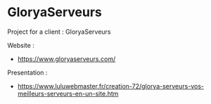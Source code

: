 # GloryaServeurs
Project for a client : GloryaServeurs

Website :
- https://www.gloryaserveurs.com/

Presentation : 
- https://www.luluwebmaster.fr/creation-72/glorya-serveurs-vos-meilleurs-serveurs-en-un-site.htm
